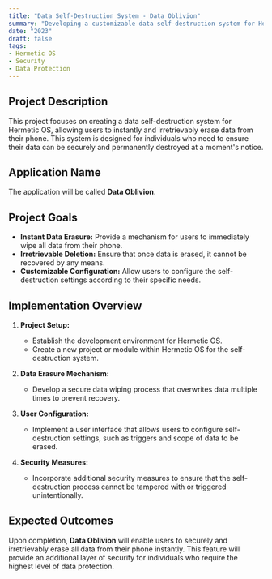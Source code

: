```yaml
---
title: "Data Self-Destruction System - Data Oblivion"
summary: "Developing a customizable data self-destruction system for Hermetic OS that allows users to instantly and irretrievably erase data from their phone."
date: "2023"
draft: false
tags:
- Hermetic OS
- Security
- Data Protection
---
```


## Project Description

This project focuses on creating a data self-destruction system for Hermetic OS, allowing users to instantly and irretrievably erase data from their phone. This system is designed for individuals who need to ensure their data can be securely and permanently destroyed at a moment's notice.

## Application Name

The application will be called **Data Oblivion**.

## Project Goals

- **Instant Data Erasure:** Provide a mechanism for users to immediately wipe all data from their phone.
- **Irretrievable Deletion:** Ensure that once data is erased, it cannot be recovered by any means.
- **Customizable Configuration:** Allow users to configure the self-destruction settings according to their specific needs.

## Implementation Overview

1. **Project Setup:**
   - Establish the development environment for Hermetic OS.
   - Create a new project or module within Hermetic OS for the self-destruction system.

2. **Data Erasure Mechanism:**
   - Develop a secure data wiping process that overwrites data multiple times to prevent recovery.
   
3. **User Configuration:**
   - Implement a user interface that allows users to configure self-destruction settings, such as triggers and scope of data to be erased.

4. **Security Measures:**
   - Incorporate additional security measures to ensure that the self-destruction process cannot be tampered with or triggered unintentionally.

## Expected Outcomes

Upon completion, **Data Oblivion** will enable users to securely and irretrievably erase all data from their phone instantly. This feature will provide an additional layer of security for individuals who require the highest level of data protection.
